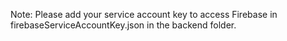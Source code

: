 Note: Please add your service account key to access Firebase in firebaseServiceAccountKey.json in the backend folder.
